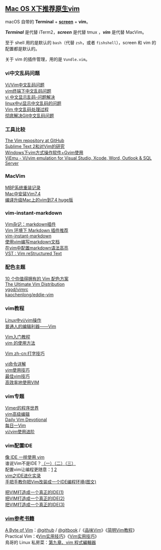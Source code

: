 [Mac OS X下推荐原生vim](https://ruby-china.org/topics/4905)
----
macOS 自带的 **Terminal** + [**screen**](http://www.kinnetica.com/2011/05/29/using-screen-on-mac-os-x/) + **vim**。

**_Terminal_** 是代替 iTerm2，**_screen_** 是代替 tmux ，**_vim_** 是代替 MacVim。

至于 shell 用的是默认的 `bash`（代替 `zsh`，或者 `fishshell`），screen 和 vim 的配置都是默认的。

关于 vim 的插件管理，用的是 `Vundle.vim`。

### vi中文乱码问题
[Vi/Vim中文乱码问题](http://hi-rain.com/2015/04/02/Vim%E4%B8%AD%E6%96%87%E4%B9%B1%E7%A0%81%E9%97%AE%E9%A2%98/)  
[vim终端下中文乱码问题](http://www.vimer.cn/2009/10/vim%E7%BB%88%E7%AB%AF%E4%B8%8B%E4%B8%AD%E6%96%87%E4%B9%B1%E7%A0%81%E9%97%AE%E9%A2%98.html)  
[vi 中文显示乱码-问题解决](http://blog.csdn.net/fuxuejun/article/details/6234512)  
[linux中vi显示中文乱码的问题](http://blog.163.com/little_320/blog/static/38789520091116103325859/)  
[Vim 中文乱码处理过程](http://blog.csdn.net/johnnycode/article/details/18298705)  
[彻底解决Git中文乱码问题](http://www.diguage.com/archives/26.html)

### 工具比较
[The Vim repository at GitHub](http://www.vim.org/git.php)  
[Sublime Text 2和对Vim的研究](https://ruby-china.org/topics/3822?page=1)  
[Windows下vim方式操作软件+Gvim使用](http://my.oschina.net/alphajay/blog/30419)  
[ViEmu - Vi/vim emulation for Visual Studio, Xcode, Word, Outlook & SQL Server](http://www.viemu.com/)  

### MacVim
[MBP系统重装记录](http://www.jeffzhang.cn/mac-sys-reinstall/)  
[Mac中安装Vim7.4](http://zhouyichu.com/vim/Vim-in-Mac.html)  
[编译升级Mac上的vim到7.4 huge版](http://blog.csdn.net/u011542994/article/details/39058779)  

### vim-instant-markdown
[Vim杂记：markdown插件](http://www.cnblogs.com/fsjohnhuang/p/3911541.html)  
[Vim 环境下 Markdown 插件推荐](http://www.codeceo.com/article/vim-markdown-plugins.html)  
[vim-instant-markdown](https://scturtle.me/2012/8/15/vim-instant-markdown-py/)  
[使用vim编写markdown文档](http://www.opstool.com/article/280)  
[在vim中配置markdown语法高亮](http://blog.chinaunix.net/uid-28769209-id-4148562.html)  
[VST : Vim reStructured Text](http://www.vim.org/scripts/script.php?script_id=1334)  

### 配色主题
[10 个你值得拥有的 Vim 配色方案](http://www.oschina.net/news/32306/10-vim-color-schemes-you-need-to-own?from=20120902)  
[The Ultimate Vim Distribution](http://vim.spf13.com/)  
[vgod/vimrc](https://github.com/vgod/vimrc)  
[kaochenlong/eddie-vim](https://github.com/kaochenlong/eddie-vim)  

### vim教程
[Linux中vi/vim操作](http://www.live-in.org/archives/774.html)  
[普通人的编辑利器——Vim](http://blog.sina.com.cn/s/blog_46dac66f010005kw.html)  

[Vim入门教程](http://blog.jobbole.com/86132/)  
[vim 的使用方法](http://blog.csdn.net/shiwei408/article/details/7296462)  

[Vim zh-cn:打字技巧](https://swaroop.wordpress.com/notes/vim_zh-cn-%E6%89%93%E5%AD%97%E6%8A%80%E5%B7%A7/)  

[vi命令详解](http://www.cnblogs.com/ovliverlin/articles/1162430.html)  
[vim使用技巧](http://linux.chinaunix.net/techdoc/desktop/2009/07/06/1122020.shtml)  
[最佳vim技巧](http://www.2maomao.com/blog/wp-content/uploads/vim_tips.txt)  
[高效率地使用VIM](https://linuxtoy.org/archives/efficient-editing-with-vim.html)  

### vim专题
[Vimer的程序世界](http://www.vimer.cn/category/vim)  
[vim高级编辑](http://blog.csdn.net/shuangde800/article/category/1598575)  
[Daily Vim Devotional](http://dailyvim.tumblr.com/)  
[每日一Vim](http://liuzhijun.iteye.com/category/270228)  
[vi/vim使用进阶](http://easwy.com/blog/archives/advanced-vim-skills-catalog/)  

### vim配置IDE
[像 IDE 一样使用 vim](https://github.com/yangyangwithgnu/use_vim_as_ide)  
谁说Vim不是IDE？[（一）](http://www.cnblogs.com/chijianqiang/archive/2012/10/30/vim-1.html)[（二）](http://www.cnblogs.com/chijianqiang/archive/2012/10/31/vim-2.html)[（三）](http://www.cnblogs.com/chijianqiang/archive/2012/11/06/vim-3.html)  
配置vim让编程更随意：[1](http://www.cnblogs.com/ma6174/archive/2011/12/10/2283393.html)  [2](http://blog.csdn.net/chary8088/article/details/7715383/)  
[vim之IDE进化实录](http://blog.csdn.net/yangyang_gnu/article/details/6642271)  
[手把手教你把Vim改装成一个IDE编程环境(图文)](http://blog.csdn.net/wooin/article/details/1858917)  

[把VIM打造成一个真正的IDE(1)](http://www.vimer.cn/2009/10/%E6%8A%8Avim%E6%89%93%E9%80%A0%E6%88%90%E4%B8%80%E4%B8%AA%E7%9C%9F%E6%AD%A3%E7%9A%84ide1.html)  
[把VIM打造成一个真正的IDE(2)](http://www.vimer.cn/2009/10/%E6%8A%8Avim%E6%89%93%E9%80%A0%E6%88%90%E4%B8%80%E4%B8%AA%E7%9C%9F%E6%AD%A3%E7%9A%84ide2.html)  
[把VIM打造成一个真正的IDE(3)](http://www.vimer.cn/2009/10/%E6%8A%8Avim%E6%89%93%E9%80%A0%E6%88%90%E4%B8%80%E4%B8%AA%E7%9C%9F%E6%AD%A3%E7%9A%84ide3.html)  

### [vim参考书籍](http://iccf-holland.org/click5.html)
[A Byte of Vim](https://vim.swaroopch.com/)：[@github](https://github.com/swaroopch/byte-of-vim) / [@gitbook](https://www.gitbook.com/book/swaroopch/byte-of-vim/details) /《[品味Vim](http://a-byte-of-vim-chinese.readthedocs.org/en/latest/getting-started.html)》《[简明Vim教程](http://download.csdn.net/detail/zaiyang2007/3782667)》  
Practical Vim：《[Vim实用技巧](http://book.douban.com/subject/25869486/)》《[Vim实用技巧](http://download.csdn.net/download/yahooding/8376925)》  
鳥哥的 Linux 私房菜：[第九章、vim 程式編輯器](http://linux.vbird.org/linux_basic/0310vi.php)  
